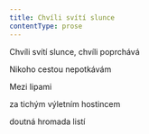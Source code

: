 ```yaml
---
title: Chvíli svítí slunce
contentType: prose
---
```


Chvíli svítí slunce, chvíli poprchává

Nikoho cestou nepotkávám

Mezi lipami

za tichým výletním hostincem

doutná hromada listí
